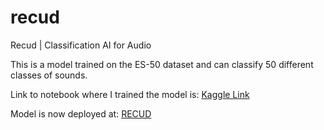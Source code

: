 # recud
Recud | Classification AI for Audio

This is a model trained on the ES-50 dataset and can classify 50 different classes of sounds.

Link to notebook where I trained the model is: [Kaggle Link](https://www.kaggle.com/code/tochibedford/environment-sound)

Model is now deployed at: [RECUD](https://recud.herokuapp.com)
